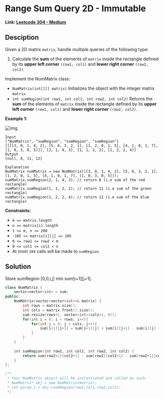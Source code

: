 # Range Sum Query 2D - Immutable

**Link: [Leetcode 304 - Medium](https://leetcode.com/problems/range-sum-query-2d-immutable/)**



## Desciption

Given a 2D matrix `matrix`, handle multiple queries of the following type:

1. Calculate the **sum** of the elements of `matrix` inside the rectangle defined by its **upper left corner** `(row1, col1)` and **lower right corner** `(row2, col2)`.

Implement the NumMatrix class:

- `NumMatrix(int[][] matrix)` Initializes the object with the integer matrix `matrix`.
- `int sumRegion(int row1, int col1, int row2, int col2)` Returns the **sum** of the elements of `matrix` inside the rectangle defined by its **upper left corner** `(row1, col1)` and **lower right corner** `(row2, col2)`.

 

**Example 1:**

![img](https://assets.leetcode.com/uploads/2021/03/14/sum-grid.jpg)

```
Input
["NumMatrix", "sumRegion", "sumRegion", "sumRegion"]
[[[[3, 0, 1, 4, 2], [5, 6, 3, 2, 1], [1, 2, 0, 1, 5], [4, 1, 0, 1, 7], [1, 0, 3, 0, 5]]], [2, 1, 4, 3], [1, 1, 2, 2], [1, 2, 2, 4]]
Output
[null, 8, 11, 12]

Explanation
NumMatrix numMatrix = new NumMatrix([[3, 0, 1, 4, 2], [5, 6, 3, 2, 1], [1, 2, 0, 1, 5], [4, 1, 0, 1, 7], [1, 0, 3, 0, 5]]);
numMatrix.sumRegion(2, 1, 4, 3); // return 8 (i.e sum of the red rectangle)
numMatrix.sumRegion(1, 1, 2, 2); // return 11 (i.e sum of the green rectangle)
numMatrix.sumRegion(1, 2, 2, 4); // return 12 (i.e sum of the blue rectangle)
```

 

**Constraints:**

- `m == matrix.length`
- `n == matrix[i].length`
- `1 <= m, n <= 200`
- `-105 <= matrix[i][j] <= 105`
- `0 <= row1 <= row2 < m`
- `0 <= col1 <= col2 < n`
- At most `104` calls will be made to `sumRegion`.



## Solution

Store sumRegion \[0,0,i,j\] into sum\[i+1\]\[j+1\].

```c++
class NumMatrix {
    vector<vector<int> > sum;
public:
    NumMatrix(vector<vector<int>>& matrix) {
        int rows = matrix.size();
        int cols = matrix.front().size();
        sum.resize(rows+1, vector<int>(cols+1, 0));
        for(int i = 0; i < rows; i++){
            for(int j = 0; j < cols; j++){
                sum[i+1][j+1] = sum[i+1][j] + sum[i][j+1] - sum[i][j] + matrix[i][j]; 
            }
        }
    }
    
    int sumRegion(int row1, int col1, int row2, int col2) {
        return sum[row2+1][col2+1] - sum[row1][col2+1] - sum[row2+1][col1] + sum[row1][col1];
    }
};

/**
 * Your NumMatrix object will be instantiated and called as such:
 * NumMatrix* obj = new NumMatrix(matrix);
 * int param_1 = obj->sumRegion(row1,col1,row2,col2);
 */
```

